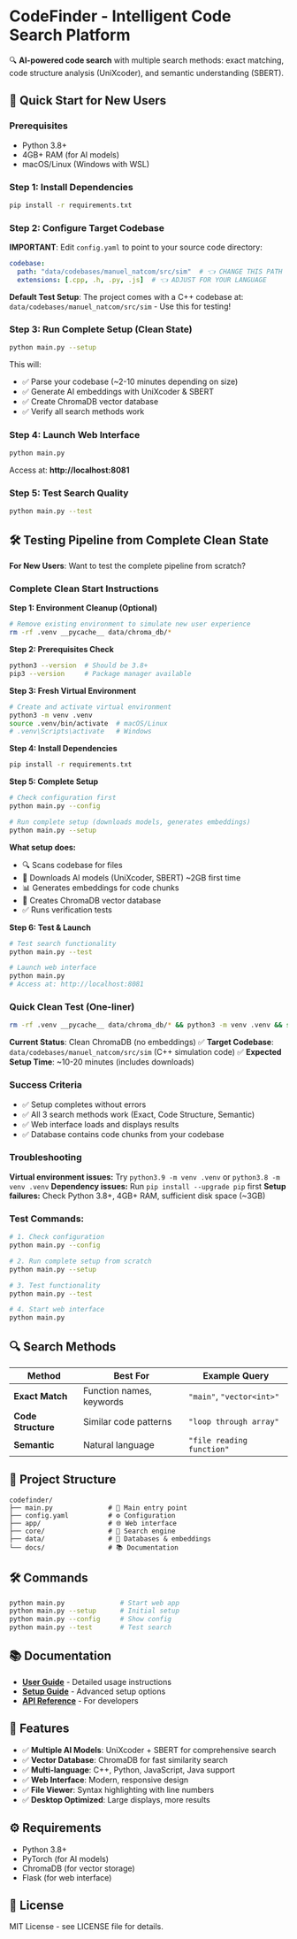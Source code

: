 # CodeFinder - Intelligent Code Search Platform

🔍 **AI-powered code search** with multiple search methods: exact matching, code structure analysis (UniXcoder), and semantic understanding (SBERT).

## 🚀 Quick Start for New Users

### Prerequisites
- Python 3.8+ 
- 4GB+ RAM (for AI models)
- macOS/Linux (Windows with WSL)

### Step 1: Install Dependencies
```bash
pip install -r requirements.txt
```

### Step 2: Configure Target Codebase
**IMPORTANT**: Edit `config.yaml` to point to your source code directory:

```yaml
codebase:
  path: "data/codebases/manuel_natcom/src/sim"  # 👈 CHANGE THIS PATH
  extensions: [.cpp, .h, .py, .js]  # 👈 ADJUST FOR YOUR LANGUAGE
```

**Default Test Setup**: The project comes with a C++ codebase at:
`data/codebases/manuel_natcom/src/sim` - Use this for testing!

### Step 3: Run Complete Setup (Clean State)
```bash
python main.py --setup
```
This will:
- ✅ Parse your codebase (~2-10 minutes depending on size)
- ✅ Generate AI embeddings with UniXcoder & SBERT
- ✅ Create ChromaDB vector database
- ✅ Verify all search methods work

### Step 4: Launch Web Interface  
```bash
python main.py
```
Access at: **http://localhost:8081**

### Step 5: Test Search Quality
```bash
python main.py --test
```

## 🛠️ Testing Pipeline from Complete Clean State

**For New Users**: Want to test the complete pipeline from scratch?

### Complete Clean Start Instructions

**Step 1: Environment Cleanup (Optional)**
```bash
# Remove existing environment to simulate new user experience
rm -rf .venv __pycache__ data/chroma_db/*
```

**Step 2: Prerequisites Check**
```bash
python3 --version  # Should be 3.8+
pip3 --version     # Package manager available
```

**Step 3: Fresh Virtual Environment**
```bash
# Create and activate virtual environment
python3 -m venv .venv
source .venv/bin/activate  # macOS/Linux
# .venv\Scripts\activate   # Windows
```

**Step 4: Install Dependencies**
```bash
pip install -r requirements.txt
```

**Step 5: Complete Setup**
```bash
# Check configuration first
python main.py --config

# Run complete setup (downloads models, generates embeddings)
python main.py --setup
```

**What setup does:**
- 🔍 Scans codebase for files
- 🧠 Downloads AI models (UniXcoder, SBERT) ~2GB first time
- 📊 Generates embeddings for code chunks
- 💾 Creates ChromaDB vector database
- ✅ Runs verification tests

**Step 6: Test & Launch**
```bash
# Test search functionality
python main.py --test

# Launch web interface
python main.py
# Access at: http://localhost:8081
```

### Quick Clean Test (One-liner)
```bash
rm -rf .venv __pycache__ data/chroma_db/* && python3 -m venv .venv && source .venv/bin/activate && pip install -r requirements.txt && python main.py --setup
```

**Current Status**: Clean ChromaDB (no embeddings) ✅
**Target Codebase**: `data/codebases/manuel_natcom/src/sim` (C++ simulation code) ✅
**Expected Setup Time**: ~10-20 minutes (includes downloads)

### Success Criteria
- ✅ Setup completes without errors  
- ✅ All 3 search methods work (Exact, Code Structure, Semantic)
- ✅ Web interface loads and displays results
- ✅ Database contains code chunks from your codebase

### Troubleshooting
**Virtual environment issues:** Try `python3.9 -m venv .venv` or `python3.8 -m venv .venv`
**Dependency issues:** Run `pip install --upgrade pip` first
**Setup failures:** Check Python 3.8+, 4GB+ RAM, sufficient disk space (~3GB)

### Test Commands:
```bash
# 1. Check configuration
python main.py --config

# 2. Run complete setup from scratch  
python main.py --setup

# 3. Test functionality
python main.py --test

# 4. Start web interface
python main.py
```

## 🔍 Search Methods

| Method | Best For | Example Query |
|--------|----------|---------------|
| **Exact Match** | Function names, keywords | `"main"`, `"vector<int>"` |
| **Code Structure** | Similar code patterns | `"loop through array"` |
| **Semantic** | Natural language | `"file reading function"` |

## 📁 Project Structure

```
codefinder/
├── main.py              # 🚀 Main entry point
├── config.yaml          # ⚙️ Configuration
├── app/                 # 🌐 Web interface
├── core/                # 🧠 Search engine
├── data/                # 💾 Databases & embeddings
└── docs/                # 📚 Documentation
```

## 🛠️ Commands

```bash
python main.py              # Start web app
python main.py --setup      # Initial setup
python main.py --config     # Show config
python main.py --test       # Test search
```

## 📚 Documentation

- **[User Guide](docs/USER_GUIDE.md)** - Detailed usage instructions
- **[Setup Guide](docs/SETUP_GUIDE.md)** - Advanced setup options  
- **[API Reference](docs/API_REFERENCE.md)** - For developers

## 🎯 Features

- ✅ **Multiple AI Models**: UniXcoder + SBERT for comprehensive search
- ✅ **Vector Database**: ChromaDB for fast similarity search  
- ✅ **Multi-language**: C++, Python, JavaScript, Java support
- ✅ **Web Interface**: Modern, responsive design
- ✅ **File Viewer**: Syntax highlighting with line numbers
- ✅ **Desktop Optimized**: Large displays, more results

## ⚙️ Requirements

- Python 3.8+
- PyTorch (for AI models)
- ChromaDB (for vector storage)
- Flask (for web interface)

## 📝 License

MIT License - see LICENSE file for details.

